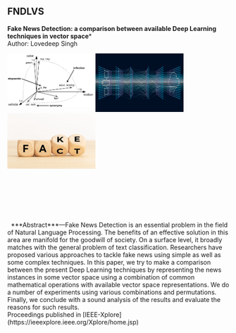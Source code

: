 ## FNDLVS
**Fake News Detection: a comparison between available Deep Learning techniques in vector space*** &nbsp;
</br>
Author: Lovedeep Singh 


<img align="left" width="200px"   src="https://github.com/singh-l/FNDLVS/blob/master/images/vector.png" />
<img align="" width="200px"  src="https://github.com/singh-l/FNDLVS/blob/master/images/dl.png" />
<img align="" width="200px"  src="https://github.com/singh-l/FNDLVS/blob/master/images/fact-fake.png" />
<p></p>
</br>
</br>
</br>
</br>
</br>
</br> &nbsp;
***Abstract***—Fake News Detection is an essential problem in the field of Natural Language Processing. The benefits of an effective solution in this area are manifold for the goodwill of society. On a surface level, it broadly matches with the general problem of text classification. Researchers have proposed various approaches to tackle fake news using simple as well as some complex techniques. In this paper, we try to make a comparison between the present Deep Learning techniques by representing the news instances in some vector space using a combination of common mathematical operations with available vector space representations. We do a number of experiments using various combinations and permutations. Finally, we conclude with a sound analysis of the results and evaluate the reasons for such results.
</br>
Proceedings published in [IEEE-Xplore](https://ieeexplore.ieee.org/Xplore/home.jsp)
